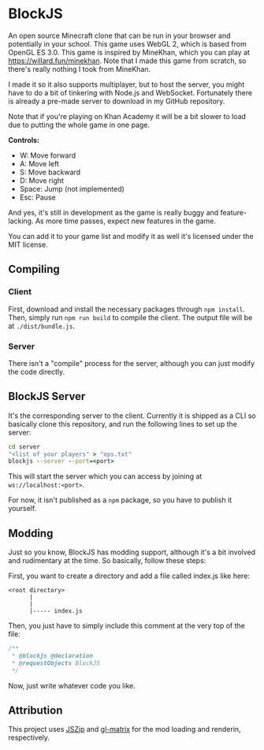 
# BlockJS
An open source Minecraft clone that can be run in your browser and potentially in your school. This game uses WebGL 2, which is 
based from OpenGL ES 3.0. <!--It also works offline, so you don't have to worry about internet problems unless you're playing multiplayer. (code not implemented)-->
This game is inspired by MineKhan, which you can play at https://willard.fun/minekhan. Note that I made this game from
scratch, so there's really nothing I took from MineKhan.

I made it so it also supports multiplayer, but to host the server, you might have to do a bit of tinkering with Node.js and
WebSocket. Fortunately there is already a pre-made server to download in my GitHub repository.

Note that if you're playing on Khan Academy it will be a bit slower to load due to putting the whole game in one
page.

**Controls:**
- W: Move forward
- A: Move left
- S: Move backward
- D: Move right
- Space: Jump (not implemented)
- Esc: Pause


And yes, it's still in development as the game is really buggy and feature-lacking. As more time passes, expect new
features in the game.

You can add it to your game list and modify it as well it's licensed under the MIT license.
## Compiling
### Client
First, download and install the necessary packages through `npm install`. Then, simply run `npm run build` to compile the client. The output file will be at `./dist/bundle.js`.
### Server
There isn't a "compile" process for the server, although you can just modify the code directly.

## BlockJS Server
It's the corresponding server to the client. Currently it is shipped as a CLI so basically clone this repository, and run the following lines to set up the server:

```bat
cd server
"<list of your players" > "ops.txt"
blockjs --server --port=<port>
```

This will start the server which you can access by joining at `ws://localhost:<port>`.

For now, it isn't published as a `npm` package, so you have to publish it yourself.

## Modding
Just so you know, BlockJS has modding support, although it's a bit involved and rudimentary at the time. So basically, follow these steps:

First, you want to create a directory and add a file called index.js like here:
```
<root directory>
      |
      |
      |----- index.js
```

Then, you just have to simply include this comment at the very top of the file:
```js
/** 
 * @blockjs @declaration
 * @requestObjects BlockJS
 */
```
Now, just write whatever code you like.
## Attribution
This project uses [JSZip](https://github.com/Stuk/jszip) and [gl-matrix](https://github.com/toji/gl-matrix) for the mod loading and renderin, respectively.